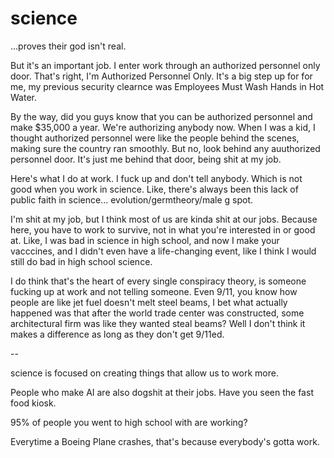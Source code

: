 # science

...proves their god isn't real. 

But it's an important job. I enter work through an authorized personnel only door. That's right, I'm Authorized Personnel Only. It's a big step up for for me, my previous security clearnce was Employees Must Wash Hands in Hot Water. 

By the way, did you guys know that you can be authorized personnel and make $35,000 a year. We're authorizing anybody now. When I was a kid, I thought authorized personnel were like the people behind the scenes, making sure the country ran smoothly. But no, look behind any auuthorized personnel door. It's just me behind that door, being shit at my job. 

Here's what I do at work. I fuck up and don't tell anybody. Which is not good when you work in science. Like, there's always been this lack of public faith in science... evolution/germtheory/male g spot.

I'm shit at my job, but I think most of us are kinda shit at our jobs. Because here, you have to work to survive, not in what you're interested in or good at. Like, I was bad in science in high school, and now I make your vacccines, and I didn't even have a life-changing event, like I think I would still do bad in high school science.


I do think that's the heart of every single conspiracy theory, is someone fucking up at work and not telling someone. Even 9/11, you know how people are like jet fuel doesn't melt steel beams, I bet what actually happened was that after the world trade center was constructed, some architectural firm was like they wanted steal beams? Well I don't think it makes a difference as long as they don't get 9/11ed. 

--

science is focused on creating things that allow us to work more. 

People who make AI are also dogshit at their jobs. Have you seen the fast food kiosk. 

95% of people you went to high school with are working? 

Everytime a Boeing Plane crashes, that's because everybody's gotta work. 


